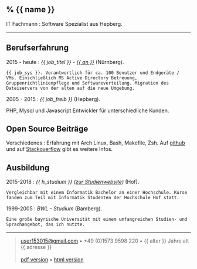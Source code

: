 % {{ name }}
----

 IT Fachmann
:   Software Spezialist aus Hepberg.

---------------------------------

Berufserfahrung
--------------------

2015 - heute
:   *{{ job_titel }} -  [{{ an }}](http://www.abdnb.bayern.de/)*
    (Nürnberg).

    {{ job_sys }}. Verantwortlich für ca. 100 Benutzer und Endgeräte / VMs. Einschließlich MS Active Directory Betreuung, Gruppenrichtlinienpflege und Softwareverteilung. Migration des Dateiservers von der alten auf die neue Umgebung.

2005 - 2015
:   *{{ job_freib }}*
    (Hepberg).

   PHP, Mysql und Javascript Entwickler für unterschiedliche Kunden.

Open Source Beiträge
--------------------
Verschiedenes
:   Erfahrung mit Arch Linux, Bash, Makefile, Zsh.
    Auf [github](https://github.com/tik9) und auf
    [Stackoverflow](https://stackoverflow.com/users/1705829/timo) gibt es weitere Infos.


Ausbildung
----------

2015-2018
:   *{{ h_studium }} ([zur Studienwebsite](https://www.verwaltungsinformatiker.de/de/startseite.html))*
    (Hof).

    Vergleichbar mit einem Informatik Bachelor an einer Hochschule. Kurse fanden zum Teil mit Informatik Studenten der Hochschule Hof statt.

1999-2005
:   *BWL - Studium* (Bamberg).

    Eine große bayrische Universität mit einem umfangreichen Studien- und Sprachangebot, das ich nutzte.

----

> <user153015@gmail.com> • +49 (0)1573 9598 220 • {{ alter }} Jahre alt\
> {{ adresse }}\
> \
> [pdf version](https:index.pdf) •
> [html version](https://index.html)